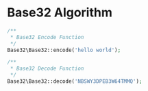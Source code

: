 # Base32 Algorithm

```php
/**
 * Base32 Encode Function
 */
Base32\Base32::encode('hello world');

/**
 * Base32 Decode Function
 */
Base32\Base32::decode('NBSWY3DPEB3W64TMMQ');
```
